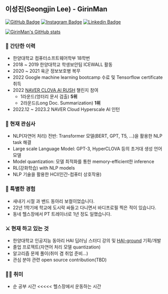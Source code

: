 ## 이성진(Seongjin Lee) - GirinMan

[![GitHub Badge](https://img.shields.io/badge/-GitHub-333?style=flat-square&logo=GitHub&logoColor=white&link=https://www.github.com/GirinMan)](https://www.github.com/GirinMan)
[![Instagram Badge](https://img.shields.io/badge/-Instagram-8a3ab9?style=flat-square&logo=Instagram&logoColor=white&link=https://www.instagram.com/life.like.giraffe/)](https://www.instagram.com/life.like.giraffe/)
[![Linkedin Badge](https://img.shields.io/badge/-LinkedIn-0e76a8?style=flat-square&logo=Linkedin&logoColor=white&link=https://www.linkedin.com/in/%EC%84%B1%EC%A7%84-%EC%9D%B4-622902248/)](https://www.linkedin.com/in/%EC%84%B1%EC%A7%84-%EC%9D%B4-622902248/)

[![GirinMan's GitHub stats](https://github-readme-stats.vercel.app/api?username=girinman)](https://github.com/anuraghazra/github-readme-stats)

### 📜 간단한 이력

- 한양대학교 컴퓨터소프트웨어학부 18학번
- 2018 ~ 2019 한양대학교 학생보안팀 ICEWALL 활동
- 2020 ~ 2021 육군 정보보호병 복무
- 2022 Google machine learning bootcamp 수료 및 Tensorflow certificate 취득
- 2022 [NAVER CLOVA AI RUSH](https://campaign.naver.com/clova_airush/) 챌린지 참여
  - 1라운드(엉터리 문서 검출) **5위**
  - 2라운드(Long Doc. Summarization) **1위**
- 2022.12 ~ 2023.2 NAVER Cloud Hyperscale AI 인턴

### 🤩 현재 관심사

- NLP(자연어 처리) 전반: Transformer 모델(BERT, GPT, T5, …)을 활용한 NLP task 해결
- Large scale Language Model: GPT-3, HyperCLOVA 등의 초거대 생성 언어 모델
- Model quantization: 모델 최적화를 통한 memory-efficient한 inference
- RL(강화학습) with NLP models
- NLP 기술을 활용한 HCI(인간-컴퓨터 상호작용)

### 👾 특별한 경험

- 새내기 시절 과 밴드 동아리 보컬이었습니다.
- 22년 1학기에 학교에 도시락 싸들고 다니면서 바디프로필 찍은 적이 있습니다.
- 동네 헬스장에서 PT 트레이너로 1년 정도 일했습니다.

### ⚔️ 현재 하고 있는 것

- 한양대학교 인공지능 동아리 HAI 딥러닝 스터디 강의 및 [HAI-ground](https://github.com/HanyangTechAI/HAI-ground) 기획/개발
- 졸업 프로젝트(자연어 처리 모델 quantization)
- 알고리즘 문제 풀이(취미 겸 취업 준비…)
- 관심 분야 관련 open source contribution(TBD)

### 🏄‍♀️ 취미

- 순 공부 시간 <<<<< 헬스장에서 운동하는 시간
